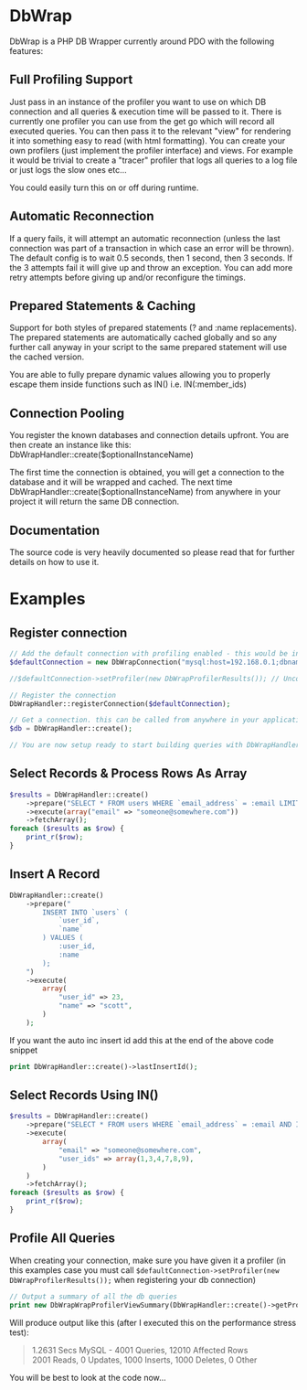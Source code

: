 DbWrap
===========

DbWrap is a PHP DB Wrapper currently around PDO with the following features:

Full Profiling Support
------------------

Just pass in an instance of the profiler you want to use on which DB connection and all queries & execution time will be passed to it. There is currently one profiler you can use from the get go which will record all executed queries. You can then pass it to the relevant "view" for rendering it into something easy to read (with html formatting). You can create your own profilers (just implement the profiler interface) and views. For example it would be trivial to create a "tracer" profiler that logs all queries to a log file or just logs the slow ones etc...

You could easily turn this on or off during runtime.

Automatic Reconnection
-----------------------------

If a query fails, it will attempt an automatic reconnection (unless the last connection was part of a transaction in which case an error will be thrown). The default config is to wait 0.5 seconds, then 1 second, then 3 seconds. If the 3 attempts fail it will give up and throw an exception. You can add more retry attempts before giving up and/or reconfigure the timings.

Prepared Statements & Caching
-----------------------------

Support for both styles of prepared statements (? and :name replacements). The prepared statements are automatically cached globally and so any further call anyway in your script to the same prepared statement will use the cached version.

You are able to fully prepare dynamic values allowing you to properly escape them inside functions such as IN() i.e. IN(:member_ids)

Connection Pooling
-----------------------------

You register the known databases and connection details upfront. You are then create an instance like this: DbWrapHandler::create($optionalInstanceName)

The first time the connection is obtained, you will get a connection to the database and it will be wrapped and cached. The next time DbWrapHandler::create($optionalInstanceName) from anywhere in your project it will return the same DB connection.

Documentation
-----------------------------

The source code is very heavily documented so please read that for further details on how to use it.

Examples
====================

Register connection
-----------------------------

```php
// Add the default connection with profiling enabled - this would be in a db routine
$defaultConnection = new DbWrapConnection("mysql:host=192.168.0.1;dbname=website;charset=utf8", "user", "pass");

//$defaultConnection->setProfiler(new DbWrapProfilerResults()); // Uncomment this if you wish to capture all queries going through the connection

// Register the connection
DbWrapHandler::registerConnection($defaultConnection);

// Get a connection. this can be called from anywhere in your application layer - it will only make ONE connection per registered connection. If you want multiple connections for the same db, just register it with more instance names.
$db = DbWrapHandler::create();

// You are now setup ready to start building queries with DbWrapHandler::create()

```

Select Records & Process Rows As Array
-----------------------------

```php
$results = DbWrapHandler::create()
	->prepare("SELECT * FROM users WHERE `email_address` = :email LIMIT 10;")
	->execute(array("email" => "someone@somewhere.com"))
	->fetchArray();
foreach ($results as $row) {
	print_r($row);
}
```

Insert A Record
-------------------------------

```php
DbWrapHandler::create()
	->prepare("
		INSERT INTO `users` (
			`user_id`,
			`name`
		) VALUES (
			:user_id,
			:name
		);
	")
	->execute(
		array(
			"user_id" => 23,
			"name" => "scott",
		)
	);
```

If you want the auto inc insert id add this at the end of the above code snippet

```php
print DbWrapHandler::create()->lastInsertId();
```

Select Records Using IN()
-----------------------------

```php
$results = DbWrapHandler::create()
	->prepare("SELECT * FROM users WHERE `email_address` = :email AND IN(:user_ids) LIMIT 10;")
	->execute(
		array(
			"email" => "someone@somewhere.com",
			"user_ids" => array(1,3,4,7,8,9),
		)
	)
	->fetchArray();
foreach ($results as $row) {
	print_r($row);
}
```

Profile All Queries
---------------------------

When creating your connection, make sure you have given it a profiler (in this examples case you must call `$defaultConnection->setProfiler(new DbWrapProfilerResults());` when registering your db connection)

```php
// Output a summary of all the db queries
print new DbWrapWrapProfilerViewSummary(DbWrapHandler::create()->getProfiler());
```

Will produce output like this (after I executed this on the performance stress test):

>1.2631 Secs MySQL - 4001 Queries, 12010 Affected Rows<br />
>2001 Reads, 0 Updates, 1000 Inserts, 1000 Deletes, 0 Other

You will be best to look at the code now...